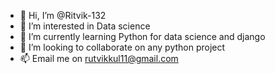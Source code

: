 - 👋 Hi, I’m @Ritvik-132
- 👀 I’m interested in Data science  
- 🌱 I’m currently learning Python for data science and django
- 💞️ I’m looking to collaborate on any python project 
- 📫 Email me on rutvikkul11@gmail.com 

<!---
Ritvik-132/Ritvik-132 is a ✨ special ✨ repository because its `README.md` (this file) appears on your GitHub profile.
You can click the Preview link to take a look at your changes.
--->
